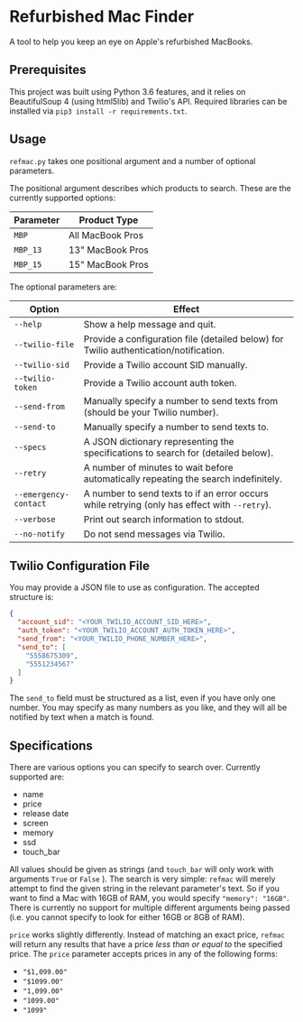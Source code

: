# Refurbished Mac Finder

A tool to help you keep an eye on Apple's refurbished MacBooks.

## Prerequisites

This project was built using Python 3.6 features, and it relies on BeautifulSoup 4 (using html5lib) and Twilio's API.
Required libraries can be installed via `pip3 install -r requirements.txt`.

## Usage

`refmac.py` takes one positional argument and a number of optional parameters.

The positional argument describes which products to search. These are the currently supported options:

| Parameter | Product Type     |
|-----------|------------------|
| `MBP`     | All MacBook Pros |
| `MBP_13`  | 13" MacBook Pros |
| `MBP_15`  | 15" MacBook Pros |

The optional parameters are:

| Option                | Effect |
|-----------------------|--------|
| `--help`              | Show a help message and quit. |
| `--twilio-file`       | Provide a configuration file (detailed below) for Twilio authentication/notification. |
| `--twilio-sid`        | Provide a Twilio account SID manually. |
| `--twilio-token`      | Provide a Twilio account auth token. |
| `--send-from`         | Manually specify a number to send texts from (should be your Twilio number). |
| `--send-to`           | Manually specify a number to send texts to. |
| `--specs`             | A JSON dictionary representing the specifications to search for (detailed below). |
| `--retry`             | A number of minutes to wait before automatically repeating the search indefinitely. |
| `--emergency-contact` | A number to send texts to if an error occurs while retrying (only has effect with `--retry`). |
| `--verbose`           | Print out search information to stdout. |
| `--no-notify`         | Do not send messages via Twilio. |

## Twilio Configuration File

You may provide a JSON file to use as configuration. The accepted structure is:

```json
{
  "account_sid": "<YOUR_TWILIO_ACCOUNT_SID_HERE>",
  "auth_token": "<YOUR_TWILIO_ACCOUNT_AUTH_TOKEN_HERE>",
  "send_from": "<YOUR_TWILIO_PHONE_NUMBER_HERE>",
  "send_to": [
    "5558675309",
    "5551234567"
  ]
}
```

The `send_to` field must be structured as a list, even if you have only one number. You may specify as many numbers as
you like, and they will all be notified by text when a match is found.

## Specifications

There are various options you can specify to search over. Currently supported are:

- name
- price
- release date
- screen
- memory
- ssd
- touch_bar

All values should be given as strings (and `touch_bar` will only work with arguments `True` or `False` ). The search is
very simple: `refmac` will merely attempt to find the given string in the relevant parameter's text. So if you want to
find a Mac with 16GB of RAM, you would specify `"memory": "16GB"`. There is currently no support for multiple different
arguments being passed (i.e. you cannot specify to look for either 16GB or 8GB of RAM).

`price` works slightly differently. Instead of matching an exact price, `refmac` will return any results that have a
price *less than or equal to* the specified price. The `price` parameter accepts prices in any of the following forms:

- `"$1,099.00"`
- `"$1099.00"`
- `"1,099.00"`
- `"1099.00"`
- `"1099"`
